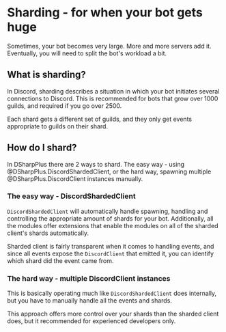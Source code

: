 # Sharding - for when your bot gets huge

Sometimes, your bot becomes very large. More and more servers add it. Eventually, you will need to split the bot's workload 
a bit.

## What is sharding?

In Discord, sharding describes a situation in which your bot initiates several connections to Discord. This is recommended for 
bots that grow over 1000 guilds, and required if you go over 2500.

Each shard gets a different set of guilds, and they only get events appropriate to guilds on their shard.

## How do I shard?

In DSharpPlus there are 2 ways to shard. The easy way - using @DSharpPlus.DiscordShardedClient, or the hard way, spawning 
multiple @DSharpPlus.DiscordClient instances manually.

### The easy way - DiscordShardedClient

`DiscordShardedClient` will automatically handle spawning, handling and controlling the appropriate amount of shards for your 
bot. Additionally, all the modules offer extensions that enable the modules on all of the sharded client's shards automatically.

Sharded client is fairly transparent when it comes to handling events, and since all events expose the `DiscordClient` that 
emitted it, you can identify which shard did the event came from.

### The hard way - multiple DiscordClient instances

This is basically operating much like `DiscordShardedClient` does internally, but you have to manually handle all the events 
and shards.

This approach offers more control over your shards than the sharded client does, but it recommended for experienced developers 
only.
